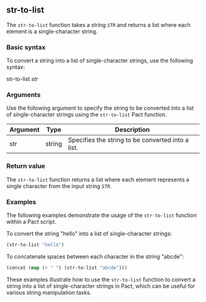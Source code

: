 ## str-to-list
The `str-to-list` function takes a string *`STR`* and returns a list where each element is a single-character string.

### Basic syntax

To convert a string into a list of single-character strings, use the following syntax:

str-to-list *str*

### Arguments

Use the following argument to specify the string to be converted into a list of single-character strings using the `str-to-list` Pact function.

| Argument | Type | Description |
| --- | --- | --- |
| str | string | Specifies the string to be converted into a list. |

### Return value

The `str-to-list` function returns a list where each element represents a single character from the input string *`STR`*.

### Examples

The following examples demonstrate the usage of the `str-to-list` function within a Pact script.

To convert the string "hello" into a list of single-character strings:

```lisp
(str-to-list "hello")
```

To concatenate spaces between each character in the string "abcde":

```lisp
(concat (map (+ " ") (str-to-list "abcde")))
```

These examples illustrate how to use the `str-to-list` function to convert a string into a list of single-character strings in Pact, which can be useful for various string manipulation tasks.
